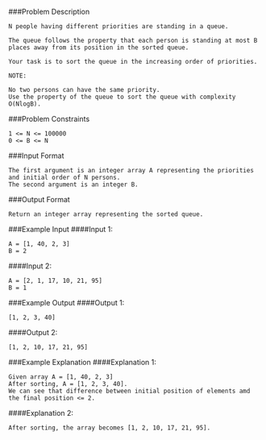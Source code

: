 ###Problem Description
```
N people having different priorities are standing in a queue.

The queue follows the property that each person is standing at most B places away from its position in the sorted queue.

Your task is to sort the queue in the increasing order of priorities.

NOTE:

No two persons can have the same priority.
Use the property of the queue to sort the queue with complexity O(NlogB).
```

###Problem Constraints
```
1 <= N <= 100000
0 <= B <= N
```


###Input Format
```
The first argument is an integer array A representing the priorities and initial order of N persons.
The second argument is an integer B.
```


###Output Format
```
Return an integer array representing the sorted queue.
```


###Example Input
####Input 1:

```
A = [1, 40, 2, 3]
B = 2
```
####Input 2:

```
A = [2, 1, 17, 10, 21, 95]
B = 1
```

###Example Output
####Output 1:

```
[1, 2, 3, 40]
```
####Output 2:

```
[1, 2, 10, 17, 21, 95]
```


###Example Explanation
####Explanation 1:

```
Given array A = [1, 40, 2, 3]
After sorting, A = [1, 2, 3, 40].
We can see that difference between initial position of elements amd the final position <= 2.
```
####Explanation 2:

```
After sorting, the array becomes [1, 2, 10, 17, 21, 95].
```
